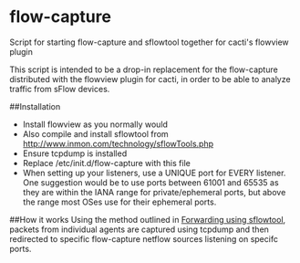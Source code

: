 # flow-capture
Script for starting flow-capture and sflowtool together for cacti's flowview plugin

This script is intended to be a drop-in replacement for the flow-capture distributed with the flowview plugin for cacti, in order to be able to analyze traffic from sFlow devices.

##Installation
* Install flowview as you normally would
* Also compile and install sflowtool from http://www.inmon.com/technology/sflowTools.php
* Ensure tcpdump is installed
* Replace /etc/init.d/flow-capture with this file
* When setting up your listeners, use a UNIQUE port for EVERY listener. One suggestion would be to use ports between 61001 and 65535 as they are within the IANA range for private/ephemeral ports, but above the range most OSes use for their ephemeral ports.

##How it works
Using the method outlined in [Forwarding using sflowtool](http://blog.sflow.com/2012/01/forwarding-using-sflowtool.html), packets from individual agents are captured using tcpdump and then redirected to specific flow-capture netflow sources listening on specifc ports.
